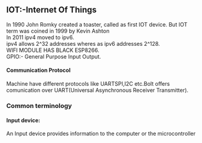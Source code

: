 ## IOT:-Internet Of Things
In 1990 John Romky created a toaster, called as first IOT device. But IOT term was coined in 1999 by Kevin Ashton <br />
In 2011 ipv4 moved to ipv6. <br />
ipv4 allows 2^32 addresses wheres as ipv6 addresses 2^128. <br />
WIFI MODULE HAS BLACK ESP8266. <br />
GPIO:- General Purpose Input Output. <br />
#### Communication Protocol <br />
Machine have different protocols like UARTSPI,I2C etc.Bolt offers comunication over UART(Universal Asynchronous Receiver Transmitter).

### Common terminology
#### Input device:
An Input device provides information to the computer or the microcontroller

